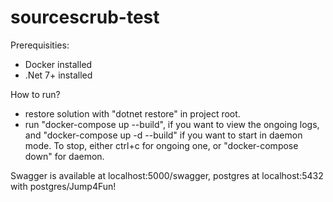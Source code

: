 # sourcescrub-test
Prerequisities:
* Docker installed
* .Net 7+ installed

How to run?
* restore solution with "dotnet restore" in project root.
* run "docker-compose up --build", if you want to view the ongoing logs, and "docker-compose up -d --build" if you want to start in daemon mode.
To stop, either ctrl+c for ongoing one, or "docker-compose down" for daemon.

Swagger is available at localhost:5000/swagger, postgres at localhost:5432 with postgres/Jump4Fun!
